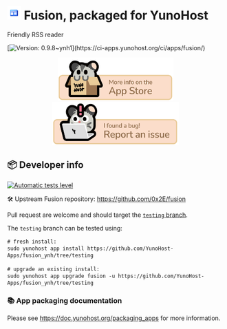 <!--
N.B.: This README was automatically generated by <https://github.com/YunoHost/apps_tools/blob/main/readme_generator>
It shall NOT be edited by hand.
-->

<h1>
  <img src="https://raw.githubusercontent.com/YunoHost/apps/main/logos/fusion.png" width="32px" alt="Logo of Fusion">
  Fusion, packaged for YunoHost
</h1>

Friendly RSS reader

[![Version: 0.9.8~ynh1](https://img.shields.io/badge/Version-0.9.8~ynh1-rgba(0,150,0,1)?style=for-the-badge)](https://ci-apps.yunohost.org/ci/apps/fusion/)

<div align="center">
<a href="https://apps.yunohost.org/app/fusion"><img height="100px" src="https://github.com/YunoHost/yunohost-artwork/raw/refs/heads/main/badges/neopossum-badges/badge_more_info_on_the_appstore.svg"/></a>
<a href="https://github.com/YunoHost-Apps/fusion_ynh/issues"><img height="100px" src="https://github.com/YunoHost/yunohost-artwork/raw/refs/heads/main/badges/neopossum-badges/badge_report_an_issue.svg"/></a>
</div>

## 📦 Developer info

[![Automatic tests level](https://apps.yunohost.org/badge/cilevel/fusion)](https://ci-apps.yunohost.org/ci/apps/fusion/)

🛠️ Upstream Fusion repository: <https://github.com/0x2E/fusion>

Pull request are welcome and should target the [`testing` branch](https://github.com/YunoHost-Apps/fusion_ynh/tree/testing).

The `testing` branch can be tested using:
```
# fresh install:
sudo yunohost app install https://github.com/YunoHost-Apps/fusion_ynh/tree/testing

# upgrade an existing install:
sudo yunohost app upgrade fusion -u https://github.com/YunoHost-Apps/fusion_ynh/tree/testing
```

### 📚 App packaging documentation

Please see <https://doc.yunohost.org/packaging_apps> for more information.